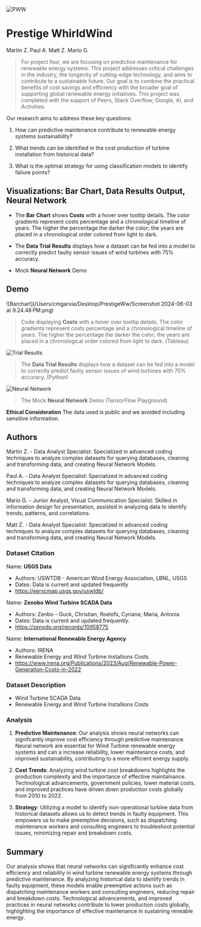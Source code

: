 

![PWW](/Users/cmgarxia/Desktop/PrestigeWw/Images/PrestigeWhirldWind.png)

# Prestige WhirldWind
Martin Z. Paul A. Matt Z. Mario G. 

> For project four, we are focusing on predictive maintenance for renewable energy systems. This project addresses critical challenges in the industry, the longevity of cutting-edge technology, and aims to contribute to a sustainable future. Our goal is to combine the practical benefits of cost savings and efficiency with the broader goal of supporting global renewable energy initiatives. This project was completed with the support of Peers, Stack Overflow, Google, AI, and Activities. 

Our research aims to address these key questions:

1. How can predictive maintenance contribute to renewable energy systems sustainability?

2. What trends can be identified in the cost production of turbine installation from historical data?

3. What is the optimal strategy for using classification models to identify failure points?

## Visualizations: Bar Chart, Data Results Output, Neural Network


* The **Bar Chart** shows **Costs** with a hover over tooltip details. The color gradients represent costs percentage and a chronological timeline of years. The higher the percentage the darker the color; the years are placed in a chronological order colored from light to dark.

* The **Data Trial Results** displays how a dataset can be fed into a model to correctly predict faulty sensor issues of wind turbines with 75% accuracy.

* Mock **Neural Network** Demo  



## Demo
![Barchart](/Users/cmgarxia/Desktop/PrestigeWw/Screenshot 2024-06-03 at 9.24.48 PM.png)

>Code displaying **Costs** with a hover over tooltip details. The color gradients represent costs percentage and a chronological timeline of years. The higher the percentage the darker the color; the years are placed in a chronological order colored from light to dark. (Tableau)

![Trial Results](/Users/cmgarxia/Desktop/SMUBC/project3-alternating-current/content/MartinMarkerMap-ezgif.com-video-to-gif-converter.gif)

>The **Data Trial Results** displays how a dataset can be fed into a model to correctly predict faulty sensor issues of wind turbines with 75% accuracy. (Python)

![Neural Network](/Users/cmgarxia/Desktop/SMUBC/project3-alternating-current/content/MartinTableDropDowns-ezgif.com-video-to-gif-converter.gif)

>The Mock **Neural Network** Demo  (TensorFlow Playground) 




 **Ethical Consideration**
 The data used is public and we avoided including sensitive information.

## Authors
Martin Z. - Data Analyst Specialist: Specialized in advanced coding techniques to analyze complex datasets for querying databases, cleaning and transforming data, and creating Neural Network Models.

Paul A. - Data Analyst Specialist: Specialized in advanced coding techniques to analyze complex datasets for querying databases, cleaning and transforming data, and creating Neural Network Models.

Mario G. - Junior Analyst, Visual Communication Specialist: Skilled in information design for presentation, assisted in analyzing data to identify trends, patterns, and correlations. 

Matt Z. - Data Analyst Specialist: Specialized in advanced coding techniques to analyze complex datasets for querying databases, cleaning and transforming data, and creating Neural Network Models. 

### Dataset Citation

Name: **USGS Data**
  - Authors: USWTDB -  American Wind Energy Association, LBNL, USGS 
  - Dates: Data is current and updated frequently
  - https://eerscmap.usgs.gov/uswtdb/ 

 Name: **Zenobo Wind Turbine SCADA Data**
  - Authors: Zenbo - Guck, Christian; Roelofs, Cyriana; Maria, Antonia 
  - Dates: Data is current and updated frequently. 
  - https://zenodo.org/records/10958775 

  Name: **International Renewable Energy Agency**
  - Authors: IRENA
  - Renewable Energy and Wind Turbine Installions Costs
  - https://www.irena.org/Publications/2023/Aug/Renewable-Power-Generation-Costs-in-2022 

### Dataset Description
- Wind Turbine SCADA Data
- Renewable Energy and Wind Turbine Installions Costs



### Analysis
1. **Predictive Maintenance**: Our analysis shows neural networks can signifcantly improve cost efficiency through predictive maintenance. Neural network are essential for Wind Turbine renewable energy systems and can a increase reliability, lower maintenance costs, and improved sustainability, contributing to a more efficient energy supply.

2. **Cost Trends**: Analyzing wind turbine cost breakdowns highlights the production complexity and the importance of effective maintainance. Technological advancements, government policies, lower material costs, and improved practices have driven down production costs globally from 2010 to 2022. 

3. **Strategy**: Utilizing a model to identify non-operational turbine data from historical datasets allows us to detect trends in faulty equipment. This empowers us to make preemptive decisions, such as dispatching maintenance workers and consulting engineers to troubleshoot potential issues, minimizing repair and breakdown costs.

## Summary
Our analysis shows that neural networks can significantly enhance cost efficiency and reliability in wind turbine renewable energy systems through predictive maintenance. By analyzing historical data to identify trends in faulty equipment, these models enable preemptive actions such as dispatching maintenance workers and consulting engineers, reducing repair and breakdown costs. Technological advancements, and improved practices in neural networks contribute to lower production costs globally, highlighting the importance of effective maintenance in sustaining reneable energy.






